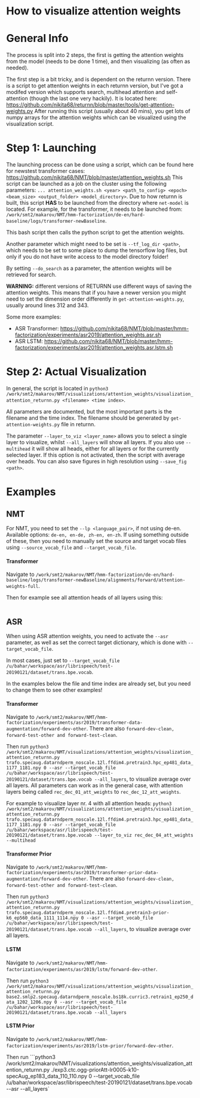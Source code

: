 # How to visualize attention weights

# General Info
The process is split into 2 steps, the first is getting the attention weights from the model (needs to be done 1 time), and then visualizing (as often as needed).

The first step is a bit tricky, and is dependent on the returnn version. There is a script to get attention weights in each returnn version, but I've got a modifed version which supports search, multihead attention and self-attention (though the last one very hackily). It is located here: https://github.com/nikita68/returnn/blob/master/tools/get-attention-weights.py
After running this script (usually about 40 mins), you get lots of numpy arrays for the attention weights which can be visualized using the visualization script.

# Step 1: Launching 

The launching process can be done using a script, which can be found here for newstest<YEAR> transformer cases: https://github.com/nikita68/NMT/blob/master/attention_weights.sh
This script can be launched as a job on the cluster using the following parameters: ```... attention_weights.sh <year> <path_to_config> <epoch> <beam_size> <output_folder> <model_directory>```. Due to how returnn is built, this script <b>HAS</b> to be launched from the directory where ```net-model``` is located. For example, for the transformer, it needs to be launched from: ```/work/smt2/makarov/NMT/hmm-factorization/de-en/hard-baseline/logs/transformer-newBaseline```.

This bash script then calls the python script to get the attention weights. 

Another parameter which might need to be set is ```--tf_log_dir <path>```, which needs to be set to some place to dump the tensorflow log files, but only if you do not have write access to the model directory folder!

By setting ``--do_search`` as a parameter, the attention weights will be retrieved for search.

<b>WARNING:</b> different versions of RETURNN use different ways of saving the attention weights. This means that if you have a newer version you might need to set the dimension order differently in ```get-attention-weights.py```, usually around lines 312 and 343.

Some more examples:
- ASR Transformer: https://github.com/nikita68/NMT/blob/master/hmm-factorization/experiments/asr2019/attention_weights.asr.sh
- ASR LSTM: https://github.com/nikita68/NMT/blob/master/hmm-factorization/experiments/asr2019/attention_weights.asr.lstm.sh

# Step 2: Actual Visualization
In general, the script is located in ```python3 /work/smt2/makarov/NMT/visualizations/attention_weights/visualization_attention_returnn.py <filename> <time index>```.

All parameters are documented, but the most important parts is the filename and the time index. The filename should be generated by ```get-attention-weights.py``` file in returnn.

The parameter ```--layer_to_viz <layer_name>``` allows you to select a single layer to visualize, whilst ```--all_layers``` will show all layers.
If you also use ```--multihead``` it will show all heads, either for all layers or for the currently selected layer. If this option is not activated, then the script with average over heads.
You can also save figures in high resolution using ```--save_fig <path>```.

# Examples

## NMT

For NMT, you need to set the ```--lp <language_pair>```, if not using de-en. Available options: ```de-en, en-de, zh-en, en-zh```. If using something outside of these, then you need to manually set the source and target vocab files using ```--source_vocab_file``` and ```--target_vocab_file```.

#### Transformer
Navigate to ```/work/smt2/makarov/NMT/hmm-factorization/de-en/hard-baseline/logs/transformer-newBaseline/alignments/forward/attention-weights-full```.

Then for example see all attention heads of all layers using this:

```python3 /work/smt2/makarov/NMT/visualizations/attention_weights/visualization_attention_returnn.py transformer-newBaseline_ep240_data_2648_2660.npy 0 --all_layers --multihead
```


## ASR

When using ASR attention weights, you need to activate the ```--asr``` parameter, as well as set the correct target dictionary, which is done with ``--target_vocab_file``.

In most cases, just set to ```--target_vocab_file /u/bahar/workspace/asr/librispeech/test-20190121/dataset/trans.bpe.vocab```.

In the examples below the file and time index are already set, but you need to change them to see other examples! 

#### Transformer

Navigate to ```/work/smt2/makarov/NMT/hmm-factorization/experiments/asr2019/transformer-data-augmentation/forward-dev-other```. There are also ```forward-dev-clean, forward-test-other and forward-test-clean```.

Then run ```python3 /work/smt2/makarov/NMT/visualizations/attention_weights/visualization_attention_returnn.py trafo.specaug.datarndperm_noscale.12l.ffdim4.pretrain3.hpc_ep481_data_1177_1181.npy 0 --asr --target_vocab_file /u/bahar/workspace/asr/librispeech/test-20190121/dataset/trans.bpe.vocab --all_layers```, to visualize average over all layers.
All parameters can work as in the general case, with attention layers being called ```rec_dec_01_att_weights``` to ```rec_dec_12_att_weights```.

For example to visualize layer nr. 4 with all attention heads:
```python3 /work/smt2/makarov/NMT/visualizations/attention_weights/visualization_attention_returnn.py trafo.specaug.datarndperm_noscale.12l.ffdim4.pretrain3.hpc_ep481_data_1177_1181.npy 0 --asr --target_vocab_file /u/bahar/workspace/asr/librispeech/test-20190121/dataset/trans.bpe.vocab --layer_to_viz rec_dec_04_att_weights --multihead```

#### Transformer Prior

Navigate to ```/work/smt2/makarov/NMT/hmm-factorization/experiments/asr2019/transformer-prior-data-augmentation/forward-dev-other```. There are also ```forward-dev-clean, forward-test-other and forward-test-clean```.

Then run ```python3 /work/smt2/makarov/NMT/visualizations/attention_weights/visualization_attention_returnn.py trafo.specaug.datarndperm_noscale.12l.ffdim4.pretrain3-prior-k6_ep560_data_1111_1114.npy 0 --asr --target_vocab_file /u/bahar/workspace/asr/librispeech/test-20190121/dataset/trans.bpe.vocab --all_layers```, to visualize average over all layers.

#### LSTM
Navigate to ```/work/smt2/makarov/NMT/hmm-factorization/experiments/asr2019/lstm/forward-dev-other```.

Then run ```python3 /work/smt2/makarov/NMT/visualizations/attention_weights/visualization_attention_returnn.py base2.smlp2.specaug.datarndperm_noscale.bs18k.curric3.retrain1_ep250_data_1202_1206.npy 0 --asr --target_vocab_file /u/bahar/workspace/asr/librispeech/test-20190121/dataset/trans.bpe.vocab --all_layers```

#### LSTM Prior
Navigate to ```/work/smt2/makarov/NMT/hmm-factorization/experiments/asr2019/lstm-prior/forward-dev-other```.

Then run ```python3 /work/smt2/makarov/NMT/visualizations/attention_weights/visualization_attention_returnn.py ./exp3.ctc.ogg-priorAtt-lr0005-k10-specAug_ep183_data_110_110.npy 0 --target_vocab_file /u/bahar/workspace/asr/librispeech/test-20190121/dataset/trans.bpe.vocab --asr --all_layers`


